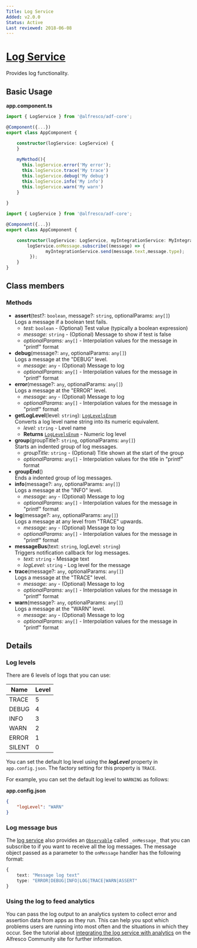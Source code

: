 ```yaml
---
Title: Log Service
Added: v2.0.0
Status: Active
Last reviewed: 2018-06-08
---
```


# [Log Service](../../../lib/core/services/log.service.ts "Defined in log.service.ts")

Provides log functionality.

## Basic Usage

**app.component.ts**

```ts
import { LogService } from '@alfresco/adf-core';

@Component({...})
export class AppComponent {

    constructor(logService: LogService) {
    }
    
    myMethod(){
      this.logService.error('My error');
      this.logService.trace('My trace')
      this.logService.debug('My debug')
      this.logService.info('My info')
      this.logService.warn('My warn')
    }
    
}
```

```ts
import { LogService } from '@alfresco/adf-core';

@Component({...})
export class AppComponent {

    constructor(logService: LogService, myIntegrationService: MyIntegrationService)) {
        logService.onMessage.subscribe((message) => {
               myIntegrationService.send(message.text,message.type);
         });
    }
}
```

## Class members

### Methods

*   **assert**(test?: `boolean`, message?: `string`, optionalParams: `any[]`)<br/>
    Logs a message if a boolean test fails.
    *   *test:* `boolean`  - (Optional) Test value (typically a boolean expression)
    *   *message:* `string`  - (Optional) Message to show if test is false
    *   *optionalParams:* `any[]`  - Interpolation values for the message in "printf" format
*   **debug**(message?: `any`, optionalParams: `any[]`)<br/>
    Logs a message at the "DEBUG" level.
    *   *message:* `any`  - (Optional) Message to log
    *   *optionalParams:* `any[]`  - Interpolation values for the message in "printf" format
*   **error**(message?: `any`, optionalParams: `any[]`)<br/>
    Logs a message at the "ERROR" level.
    *   *message:* `any`  - (Optional) Message to log
    *   *optionalParams:* `any[]`  - Interpolation values for the message in "printf" format
*   **getLogLevel**(level: `string`): [`LogLevelsEnum`](../../../lib/core/models/log-levels.model.ts)<br/>
    Converts a log level name string into its numeric equivalent.
    *   *level:* `string`  - Level name
    *   **Returns** [`LogLevelsEnum`](../../../lib/core/models/log-levels.model.ts) - Numeric log level
*   **group**(groupTitle?: `string`, optionalParams: `any[]`)<br/>
    Starts an indented group of log messages.
    *   *groupTitle:* `string`  - (Optional) Title shown at the start of the group
    *   *optionalParams:* `any[]`  - Interpolation values for the title in "printf" format
*   **groupEnd**()<br/>
    Ends a indented group of log messages.
*   **info**(message?: `any`, optionalParams: `any[]`)<br/>
    Logs a message at the "INFO" level.
    *   *message:* `any`  - (Optional) Message to log
    *   *optionalParams:* `any[]`  - Interpolation values for the message in "printf" format
*   **log**(message?: `any`, optionalParams: `any[]`)<br/>
    Logs a message at any level from "TRACE" upwards.
    *   *message:* `any`  - (Optional) Message to log
    *   *optionalParams:* `any[]`  - Interpolation values for the message in "printf" format
*   **messageBus**(text: `string`, logLevel: `string`)<br/>
    Triggers notification callback for log messages.
    *   *text:* `string`  - Message text
    *   *logLevel:* `string`  - Log level for the message
*   **trace**(message?: `any`, optionalParams: `any[]`)<br/>
    Logs a message at the "TRACE" level.
    *   *message:* `any`  - (Optional) Message to log
    *   *optionalParams:* `any[]`  - Interpolation values for the message in "printf" format
*   **warn**(message?: `any`, optionalParams: `any[]`)<br/>
    Logs a message at the "WARN" level.
    *   *message:* `any`  - (Optional) Message to log
    *   *optionalParams:* `any[]`  - Interpolation values for the message in "printf" format

## Details

### Log levels

There are 6 levels of logs that you can use:

| Name   | Level |
| ------ | ----- |
| TRACE  | 5     |
| DEBUG  | 4     |
| INFO   | 3     |
| WARN   | 2     |
| ERROR  | 1     |
| SILENT | 0     |

You can set the default log level using the ***logLevel*** property in `app.config.json`.
The factory setting for this property is `TRACE`.

For example, you can set the default log level to `WARNING` as follows:

**app.config.json**

```json
{
    "logLevel": "WARN" 
}
```

### Log message bus

The [log service](log.service.md) also provides an
[`Observable`](http://reactivex.io/documentation/observable.html) called `_onMessage_`
that you can subscribe to if you want to receive all the log messages.
The message object passed as a parameter to the `onMessage` handler has the following format:

```ts
{
    text: "Message log text"
    type: "ERROR|DEBUG|INFO|LOG|TRACE|WARN|ASSERT"
}
```

### Using the log to feed analytics

You can pass the log output to an analytics system to collect error and assertion data
from apps as they run. This can help you spot which problems users are running into most
often and the situations in which they occur. See the tutorial about
[integrating the log service with analytics](https://community.alfresco.com/community/application-development-framework/blog/2018/05/01/how-to-integrate-adf-log-service-with-mixpanel-analytics-service)
on the Alfresco Community site for further information.
